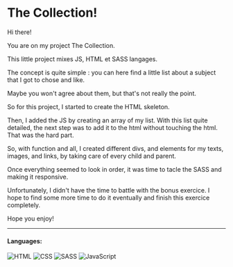 # The Collection!

Hi there!

You are on my project The Collection.

This little project mixes JS, HTML et SASS langages. 

The concept is quite simple : you can here find a little list about a subject that I got to chose and like.

Maybe you won't agree about them, but that's not really the point.


So for this project, I started to create the HTML skeleton.

Then, I added the JS by creating an array of my list. With this list quite detailed, the next step was to add it to the html without touching the html. That was the hard part.

So, with function and all, I created different divs, and elements for my texts, images, and links, by taking care of every child and parent.

Once everything seemed to look in order, it was time to tacle the SASS and making it responsive.

Unfortunately, I didn't have the time to battle with the bonus exercice. I hope to find some more time to do it eventually and finish this exercice completely.

Hope you enjoy!

---

#### Languages: 

![HTML](https://img.shields.io/badge/HTML5-E34F26?style=for-the-badge&logo=html5&logoColor=white)
![CSS](https://img.shields.io/badge/CSS3-1572B6?style=for-the-badge&logo=css3&logoColor=white)
![SASS](https://img.shields.io/badge/Sass-CC6699?style=for-the-badge&logo=sass&logoColor=white)
![JavaScript](https://img.shields.io/badge/JavaScript-323330?style=for-the-badge&logo=javascript&logoColor=F7DF1E)
